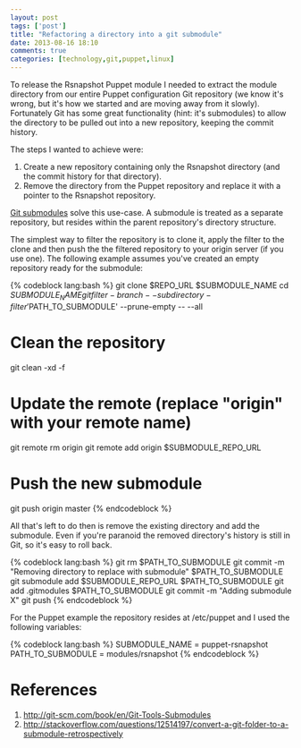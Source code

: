 ```yaml
---
layout: post
tags: ['post']
title: "Refactoring a directory into a git submodule"
date: 2013-08-16 18:10
comments: true
categories: [technology,git,puppet,linux]
---
```

To release the Rsnapshot Puppet module I needed to extract the module directory from our entire Puppet configuration Git repository (we know it's wrong, but it's how we started and are moving away from it slowly). Fortunately Git has some great functionality (hint: it's submodules) to allow the directory to be pulled out into a new repository, keeping the commit history. 

The steps I wanted to achieve were:

1. Create a new repository containing only the Rsnapshot directory (and the commit history for that directory).
2. Remove the directory from the Puppet repository and replace it with a pointer to the Rsnapshot repository.

[Git submodules](http://git-scm.com/book/en/Git-Tools-Submodules) solve this use-case. A submodule is treated as a separate repository, but resides within the parent repository's directory structure. 

<!-- more -->

The simplest way to filter the repository is to clone it, apply the filter to the clone and then push the the filtered repository to your origin server (if you use one). The following example assumes you've created an empty repository ready for the submodule:

{% codeblock lang:bash %}
git clone $REPO_URL $SUBMODULE_NAME
cd $SUBMODULE_NAME
git filter-branch --subdirectory-filter '$PATH_TO_SUBMODULE' --prune-empty -- --all

# Clean the repository
git clean -xd -f

# Update the remote (replace "origin" with your remote name)
git remote rm origin
git remote add origin $SUBMODULE_REPO_URL

# Push the new submodule
git push origin master
{% endcodeblock %}

All that's left to do then is remove the existing directory and add the submodule. Even if you're paranoid the removed directory's history is still in Git, so it's easy to roll back.

{% codeblock lang:bash %}
git rm $PATH_TO_SUBMODULE
git commit -m "Removing directory to replace with submodule" $PATH_TO_SUBMODULE
git submodule add $SUBMODULE_REPO_URL $PATH_TO_SUBMODULE
git add .gitmodules $PATH_TO_SUBMODULE
git commit -m "Adding submodule X"
git push
{% endcodeblock %}

For the Puppet example the repository resides at /etc/puppet and I used the following variables:

{% codeblock lang:bash %}
SUBMODULE_NAME = puppet-rsnapshot
PATH_TO_SUBMODULE = modules/rsnapshot
{% endcodeblock %}


# References

1. http://git-scm.com/book/en/Git-Tools-Submodules
2.  http://stackoverflow.com/questions/12514197/convert-a-git-folder-to-a-submodule-retrospectively